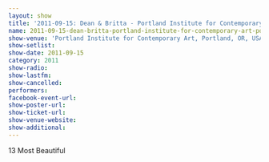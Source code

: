 ```yaml
---
layout: show
title: '2011-09-15: Dean & Britta - Portland Institute for Contemporary Art, Portland, OR, USA'
name: 2011-09-15-dean-britta-portland-institute-for-contemporary-art-portland-or-usa
show-venue: 'Portland Institute for Contemporary Art, Portland, OR, USA'
show-setlist: 
show-date: 2011-09-15
category: 2011
show-radio: 
show-lastfm: 
show-cancelled: 
performers: 
facebook-event-url: 
show-poster-url: 
show-ticket-url: 
show-venue-website: 
show-additional: 
---
```


13 Most Beautiful